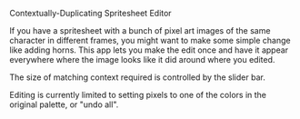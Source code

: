 Contextually-Duplicating Spritesheet Editor

If you have a spritesheet with a bunch of pixel art images of the same character in different frames, you might want to make
some simple change like adding horns.  This app lets you make the edit once and have it appear everywhere where the image
looks like it did around where you edited.

The size of matching context required is controlled by the slider bar.

Editing is currently limited to setting pixels to one of the colors in the original palette, or "undo all".
